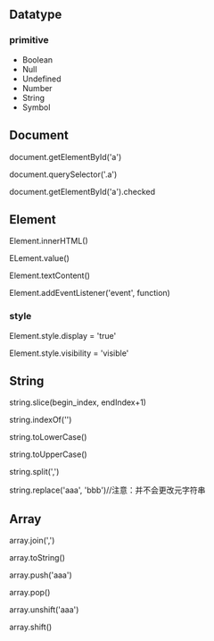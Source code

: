 ## Datatype

### primitive

- Boolean
- Null
- Undefined
- Number
- String
- Symbol

## Document

document.getElementById('a')

document.querySelector('.a')

document.getElementById('a').checked

## Element
Element.innerHTML()

ELement.value()

Element.textContent()

Element.addEventListener('event', function)

### style

Element.style.display = 'true'

Element.style.visibility = 'visible'

## String
string.slice(begin_index, endIndex+1)

string.indexOf('')

string.toLowerCase()

string.toUpperCase()

string.split(',')

string.replace('aaa', 'bbb')//注意：并不会更改元字符串

## Array
array.join(',')

array.toString()

array.push('aaa')

array.pop()

array.unshift('aaa')

array.shift()


